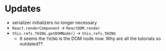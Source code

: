 # Updates
- serializer initializers no longer necessary
- `React.renderComponent` -> `ReactDOM.render`
- `this.refs.THING.getDOMNode()` -> `this.refs.THING`
  - It seems the `THING` is the DOM node now. Why are all the tutorials so outdated??
